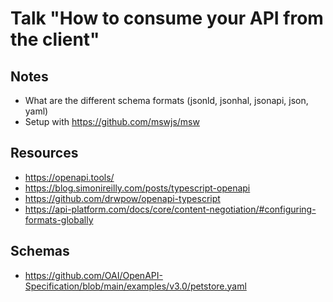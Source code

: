 # Talk "How to consume your API from the client"

## Notes

- What are the different schema formats (jsonld, jsonhal, jsonapi, json, yaml)
- Setup with https://github.com/mswjs/msw

## Resources

- https://openapi.tools/
- https://blog.simonireilly.com/posts/typescript-openapi
- https://github.com/drwpow/openapi-typescript
- https://api-platform.com/docs/core/content-negotiation/#configuring-formats-globally

## Schemas
- https://github.com/OAI/OpenAPI-Specification/blob/main/examples/v3.0/petstore.yaml
